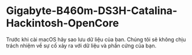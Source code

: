 # Gigabyte-B460m-DS3H-Catalina-Hackintosh-OpenCore
Trước khi cài macOS hãy sao lưu dữ liệu của ban. Chúng tôi sẽ không chịu trách nhiệm về sự cố xảy ra với dữ liệu và phần cứng của bạn.
